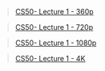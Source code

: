 > [CS50- Lecture 1 - 360p](https://cdn.cs50.net/2020/fall/lectures/1/lecture1-360p.mp4)

> [CS50- Lecture 1 - 720p](https://cdn.cs50.net/2020/fall/lectures/1/lecture1-720p.mp4)

> [CS50- Lecture 1 - 1080p](https://cdn.cs50.net/2020/fall/lectures/1/lecture10-1080p.mp4)

> [CS50- Lecture 1 - 4K](https://cdn.cs50.net/2020/fall/lectures/1/lecture10-4k.mp4)
